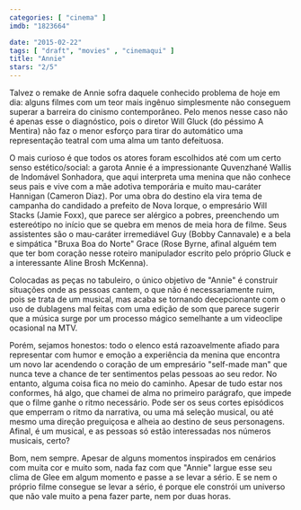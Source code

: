 ```yaml
---
categories: [ "cinema" ]
imdb: "1823664"

date: "2015-02-22"
tags: [ "draft", "movies" , "cinemaqui" ]
title: "Annie"
stars: "2/5"
---
```

Talvez o remake de Annie sofra daquele conhecido problema de hoje em dia: alguns filmes com um teor mais ingênuo simplesmente não conseguem superar a barreira do cinismo contemporâneo. Pelo menos nesse caso não é apenas esse o diagnóstico, pois o diretor Will Gluck (do péssimo A Mentira) não faz o menor esforço para tirar do automático uma representação teatral com uma alma um tanto defeituosa.

O mais curioso é que todos os atores foram escolhidos até com um certo senso estético/social: a garota Annie é a impressionante Quvenzhané Wallis de Indomável Sonhadora, que aqui interpreta uma menina que não conhece seus pais e vive com a mãe adotiva temporária e muito mau-caráter Hannigan (Cameron Diaz). Por uma obra do destino ela vira tema de campanha do candidado a prefeito de Nova Iorque, o empresário Will Stacks (Jamie Foxx), que parece ser alérgico a pobres, preenchendo um estereótipo no início que se quebra em menos de meia hora de filme. Seus assistentes são o mau-caráter irremediável Guy (Bobby Cannavale) e a bela e simpática "Bruxa Boa do Norte" Grace (Rose Byrne, afinal alguém tem que ter bom coração nesse roteiro manipulador escrito pelo próprio Gluck e a interessante Aline Brosh McKenna).

Colocadas as peças no tabuleiro, o único objetivo de "Annie" é construir situações onde as pessoas cantem, o que não é necessariamente ruim, pois se trata de um musical, mas acaba se tornando decepcionante com o uso de dublagens mal feitas com uma edição de som que parece sugerir que a música surge por um processo mágico semelhante a um videoclipe ocasional na MTV.

Porém, sejamos honestos: todo o elenco está razoavelmente afiado para representar com humor e emoção a experiência da menina que encontra um novo lar acendendo o coração de um empresário "self-made man" que nunca teve a chance de ter sentimentos pelas pessoas ao seu redor. No entanto, alguma coisa fica no meio do caminho. Apesar de tudo estar nos conformes, há algo, que chamei de alma no primeiro parágrafo, que impede que o filme ganhe o ritmo necessário. Pode ser os seus cortes episódicos que emperram o ritmo da narrativa, ou uma má seleção musical, ou até mesmo uma direção preguiçosa e alheia ao destino de seus personagens. Afinal, é um musical, e as pessoas só estão interessadas nos números musicais, certo?

Bom, nem sempre. Apesar de alguns momentos inspirados em cenários com muita cor e muito som, nada faz com que "Annie" largue esse seu clima de Glee em algum momento e passe a se levar a sério. E se nem o próprio filme consegue se levar a sério, é porque ele constrói um universo que não vale muito a pena fazer parte, nem por duas horas.
